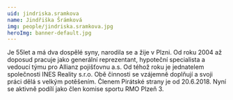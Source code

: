 ```yaml
---
uid: jindriska.sramkova
name: Jindřiška Šrámková
img: people/jindriska.sramkova.jpg
heroImg: banner-default.jpg
---
```


Je 55let a má dva dospělé syny, narodila se a žije v Plzni. Od roku 2004 až doposud pracuje jako generální reprezentant, hypoteční specialista a vedoucí týmu pro Allianz pojišťovnu a.s. Od téhož roku je jednatelem společnosti INES Reality s.r.o. Obě činnosti se vzájemně doplňují a svoji práci dělá s velkým potěšením. Členem Pirátské strany je od 20.6.2018. Nyní se aktivně podílí jako člen komise sportu RMO Plzeň 3.
